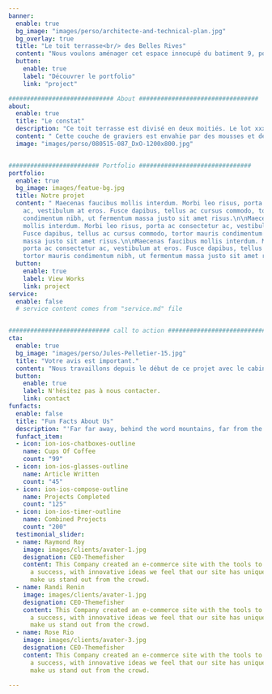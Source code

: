 ```yaml
---
banner:
  enable: true
  bg_image: "images/perso/architecte-and-technical-plan.jpg"
  bg_overlay: true
  title: "Le toit terrasse<br/> des Belles Rives"
  content: "Nous voulons aménager cet espace innocupé du batiment 9, pour l'entretenir et l'embellir à sa juste valeur."
  button:
    enable: true
    label: "Découvrer le portfolio"
    link: "project"

############################# About #################################
about:
  enable: true
  title: "Le constat"
  description: "Ce toit terrasse est divisé en deux moitiés. Le lot xxx (Bâtiment 9 - Etage 4) est un duplex disposant de la jouissance exclusive de la partie du toit terrasse couvrant ce lot. La partie restante est inoccupée et recouverte d’un lit de graviers servant de protection au revêtement d’étanchéité et d’isolation face aux rayons du soleil et aux fortes intempéries."
  content: " Cette couche de graviers est envahie par des mousses et des herbes. Cette végétation retient l’humidité qui rend la couche de graviers contre-productive. Elle engendre des racines qui ne font pas bon ménage avec la couche d’étanchéité."
  image: "images/perso/080515-087_DxO-1200x800.jpg"


######################### Portfolio ###############################
portfolio:
  enable: true
  bg_image: images/featue-bg.jpg
  title: Notre projet
  content: " Maecenas faucibus mollis interdum. Morbi leo risus, porta ac consectetur
    ac, vestibulum at eros. Fusce dapibus, tellus ac cursus commodo, tortor mauris
    condimentum nibh, ut fermentum massa justo sit amet risus.\n\nMaecenas faucibus
    mollis interdum. Morbi leo risus, porta ac consectetur ac, vestibulum at eros.
    Fusce dapibus, tellus ac cursus commodo, tortor mauris condimentum nibh, ut fermentum
    massa justo sit amet risus.\n\nMaecenas faucibus mollis interdum. Morbi leo risus,
    porta ac consectetur ac, vestibulum at eros. Fusce dapibus, tellus ac cursus commodo,
    tortor mauris condimentum nibh, ut fermentum massa justo sit amet risus. "
  button:
    enable: true
    label: View Works
    link: project
service:
  enable: false
  # service content comes from "service.md" file


############################ call to action ###########################
cta:
  enable: true
  bg_image: "images/perso/Jules-Pelletier-15.jpg"
  title: "Votre avis est important."
  content: "Nous travaillons depuis le début de ce projet avec le cabinet Minard et le conseil syndical des Belles Rives à qui nous avons demandé leur avis et leur adhésion. Nous avons présenté ce projet à nos voisins proches pour leur demander leur avis et avoir leur approbation. Nous demandons le soutien des copropriétaires de la résidence lors du vote de l’assemblée générale. Toutes questions et remarques sont les bienvenues."
  button:
    enable: true
    label: N'hésitez pas à nous contacter.
    link: contact
funfacts:
  enable: false
  title: "Fun Facts About Us"
  description: "'Far far away, behind the word mountains, far from the countries Vokalia and Consonantia, <br> there live the blind texts. Separated they live in Bookmarksgrove right at the coast of the Semantics'"
  funfact_item:
  - icon: ion-ios-chatboxes-outline
    name: Cups Of Coffee
    count: "99"
  - icon: ion-ios-glasses-outline
    name: Article Written
    count: "45"
  - icon: ion-ios-compose-outline
    name: Projects Completed
    count: "125"
  - icon: ion-ios-timer-outline
    name: Combined Projects
    count: "200"
  testimonial_slider:
  - name: Raymond Roy
    image: images/clients/avater-1.jpg
    designation: CEO-Themefisher
    content: This Company created an e-commerce site with the tools to make our business
      a success, with innovative ideas we feel that our site has unique elements that
      make us stand out from the crowd.
  - name: Randi Renin
    image: images/clients/avater-1.jpg
    designation: CEO-Themefisher
    content: This Company created an e-commerce site with the tools to make our business
      a success, with innovative ideas we feel that our site has unique elements that
      make us stand out from the crowd.
  - name: Rose Rio
    image: images/clients/avater-3.jpg
    designation: CEO-Themefisher
    content: This Company created an e-commerce site with the tools to make our business
      a success, with innovative ideas we feel that our site has unique elements that
      make us stand out from the crowd.

---
```


